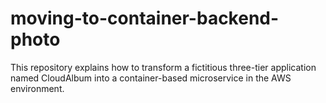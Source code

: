 # moving-to-container-backend-photo
This repository explains how to transform a fictitious three-tier application named CloudAlbum into a container-based microservice in the AWS environment.
